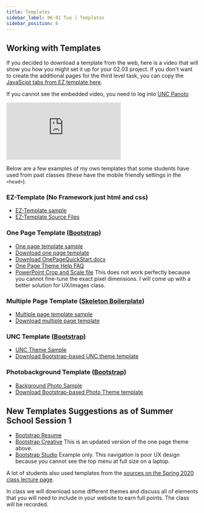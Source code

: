 ```yaml
---
title: Templates
sidebar_label: 06-01 Tue | Templates
sidebar_position: 6
---
```



## Working with Templates

If you decided to download a template from the web, here is a video that will show you how you might set it up for your 02.03 project. If you don't want to create the additional pages for the third level task, you can copy the [JavaScipt tabs from EZ template here](https://opal.ils.unc.edu/~lblakej/website-helps/09-EZ-template/classes.html).

If you cannot see the embedded video, you need to log into [UNC Panoto](https://uncch.hosted.panopto.com/)

<div class='embed-container'><iframe src='https://uncch.hosted.panopto.com/Panopto/Pages/Embed.aspx?pid=8faca4a6-80e4-4ed4-889a-aceb01351480&autoplay=false&offerviewer=true&showtitle=true&showbrand=false&start=0&interactivity=all' frameborder='0' allowfullscreen></iframe></div>


Below are a few examples of my own templates that some students have used from past classes (these have the mobile friendly settings in the ```<head>```).

### EZ-Template (No Framework just html and css)
* [EZ-Template sample](https://opal.ils.unc.edu/~lblakej/website-helps/09-EZ-template/index.html)
* [EZ-Template Source Files](https://github.com/ljonesdesign/EZ-template)

### One Page Template ([Bootstrap](https://getbootstrap.com/))
* [One page template sample](https://opal.ils.unc.edu/~lblakej/website-helps/02-one-page-final-sample/)
* [Download one page template](https://opal.ils.unc.edu/~lblakej/website-helps/03-one-page-source-files/one-page-green-starter-theme.zip)
* [Download OnePageQuickStart.docx](https://opal.ils.unc.edu/~lblakej/website-helps/03-one-page-source-files/OnePageQuickStart.docx)
* [One Page Theme Help FAQ](https://opal.ils.unc.edu/~lblakej/website-helps/03-one-page-source-files/FAQ-help-files/readme.html)
* [PowerPoint Crop and Scale file](https://opal.ils.unc.edu/~lblakej/website-helps/03-one-page-source-files/powerpoint-crop-and-scale.pptx) This does not work perfectly because you cannot fine-tune the exact pixel dimensions. I will come up with a better solution for UX/images class.


### Multiple Page Template ([Skeleton Boilerplate](http://getskeleton.com/))
* [Multiple page template sample](https://opal.ils.unc.edu/~lblakej/website-helps/05-multi-page-final-sample/)
* [Download multiple page template](https://opal.ils.unc.edu/~lblakej/website-helps/06-multi-page-source-files/multi-page-template.zip)

### UNC Template ([Bootstrap](https://getbootstrap.com/))
* [UNC Theme Sample](https://opal.ils.unc.edu/~lblakej/website-helps/07-NEW-bootstrap-template/index.html)
* [Download Bootstrap-based UNC theme template](https://opal.ils.unc.edu/~lblakej/website-helps/07-NEW-bootstrap-template/)

### Photobackground Template ([Bootstrap](https://getbootstrap.com/))
* [Background Photo Sample](https://opal.ils.unc.edu/~lblakej/website-helps/08-photo-background-example/index.php)
* [Download Bootstrap-based Photo Theme template](https://opal.ils.unc.edu/~lblakej/website-helps/08-photo-background-template.zip)

## New Templates Suggestions as of Summer School Session 1

* [Bootstrap Resume](https://startbootstrap.com/theme/resume)
* [Bootstrap Creative](https://startbootstrap.com/theme/creative) This is an updated version of the one page theme above.
* [Bootstrap Studio](https://templatemag.com/demo/Studio/) Example only. This navigation is poor UX design because you cannot see the top menu at full size on a laptop.

A lot of students also used templates from the [sources on the Spring 2020 class lecture page](https://ils.unc.edu/courses/2021_spring/inls161_001/06a.01.preps.html).

In class we will download some different themes and discuss all of elements that you will need to include in your website to earn full points. The class will be recorded.
